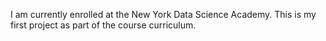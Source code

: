 I am currently enrolled at the New York Data Science Academy.
This is my first project as part of the course curriculum. 
